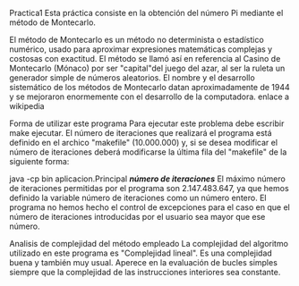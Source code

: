 Practica1
Esta práctica consiste en la obtención del número Pi mediante el método de Montecarlo.

El método de Montecarlo es un método no determinista o estadístico numérico, usado para aproximar expresiones matemáticas complejas y costosas con exactitud. El método se llamó así en referencia al Casino de Montecarlo (Mónaco) por ser "capital"del juego del azar, al ser la ruleta un generador simple de números aleatorios. El nombre y el desarrollo sistemático de los métodos de Montecarlo datan aproximadamente de 1944 y se mejoraron enormemente con el desarrollo de la computadora. enlace a wikipedia

Forma de utilizar este programa
Para ejecutar este problema debe escribir make ejecutar. El número de iteraciones que realizará el programa está definido en el archico "makefile" (10.000.000) y, si se desea modificar el número de iteraciones deberá modificarse la última fila del "makefile" de la siguiente forma:

java -cp bin aplicacion.Principal ***número de iteraciones***
El máximo número de iteraciones permitidas por el programa son 2.147.483.647, ya que hemos definido la variable número de iteraciones como un número entero. El programa no hemos hecho el control de excepciones para el caso en que el número de iteraciones introducidas por el usuario sea mayor que ese número.

Analisis de complejidad del método empleado
La complejidad del algoritmo utilizado en este programa es "Complejidad lineal". Es una complejidad buena y también muy usual. Aperece en la evaluación de bucles simples siempre que la complejidad de las instrucciones interiores sea constante.